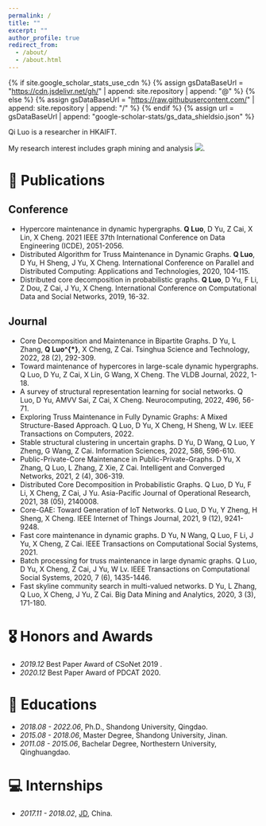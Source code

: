 ```yaml
---
permalink: /
title: ""
excerpt: ""
author_profile: true
redirect_from: 
  - /about/
  - /about.html
---
```


{% if site.google_scholar_stats_use_cdn %}
{% assign gsDataBaseUrl = "https://cdn.jsdelivr.net/gh/" | append: site.repository | append: "@" %}
{% else %}
{% assign gsDataBaseUrl = "https://raw.githubusercontent.com/" | append: site.repository | append: "/" %}
{% endif %}
{% assign url = gsDataBaseUrl | append: "google-scholar-stats/gs_data_shieldsio.json" %}

<span class='anchor' id='about-me'></span>

Qi Luo is a researcher in HKAIFT. 
<!-- and a postdoc of City University of Hongkong -->

My research interest includes graph mining and analysis <a href='https://scholar.google.com/citations?user=glQeJ0sAAAAJ'><img src="https://img.shields.io/endpoint?url={{ url | url_encode }}&logo=Google%20Scholar&labelColor=f6f6f6&color=9cf&style=flat&label=citations"></a>.


<!-- # 🔥 News
- *2022.02*: &nbsp;🎉🎉 Lorem ipsum dolor sit amet, consectetur adipiscing elit. Vivamus ornare aliquet ipsum, ac tempus justo dapibus sit amet. 
- *2022.02*: &nbsp;🎉🎉 Lorem ipsum dolor sit amet, consectetur adipiscing elit. Vivamus ornare aliquet ipsum, ac tempus justo dapibus sit amet.  -->

<!-- # 🔮 Projects

<div class='paper-box'><div class='paper-box-image'><div><div class="badge">CVPR 2016</div><img src='images/500x300.png' alt="sym" width="100%"></div></div>
<div class='paper-box-text' markdown="1">

[Deep Residual Learning for Image Recognition](https://openaccess.thecvf.com/content_cvpr_2016/papers/He_Deep_Residual_Learning_CVPR_2016_paper.pdf)

**Kaiming He**, Xiangyu Zhang, Shaoqing Ren, Jian Sun

[**Project**](https://scholar.google.com/citations?view_op=view_citation&hl=zh-CN&user=DhtAFkwAAAAJ&citation_for_view=DhtAFkwAAAAJ:ALROH1vI_8AC) <strong><span class='show_paper_citations' data='DhtAFkwAAAAJ:ALROH1vI_8AC'></span></strong>
- Lorem ipsum dolor sit amet, consectetur adipiscing elit. Vivamus ornare aliquet ipsum, ac tempus justo dapibus sit amet. 
</div>
</div> -->


# 📝 Publications 


<!-- - [Lorem ipsum dolor sit amet, consectetur adipiscing elit. Vivamus ornare aliquet ipsum, ac tempus justo dapibus sit amet](https://github.com), A, B, C, **CVPR 2020** -->

## Conference

- Hypercore maintenance in dynamic hypergraphs. **Q Luo**, D Yu, Z Cai, X Lin, X Cheng. 2021 IEEE 37th International Conference on Data Engineering (ICDE), 2051-2056.
- Distributed Algorithm for Truss Maintenance in Dynamic Graphs. **Q Luo**, D Yu, H Sheng, J Yu, X Cheng. International Conference on Parallel and Distributed Computing: Applications and Technologies, 2020, 104-115.
- Distributed core decomposition in probabilistic graphs. **Q Luo**, D Yu, F Li, Z Dou, Z Cai, J Yu, X Cheng. International Conference on Computational Data and Social Networks, 2019, 16-32.

## Journal

- Core Decomposition and Maintenance in Bipartite Graphs. D Yu, L Zhang, **Q Luo^{*}**, X Cheng, Z Cai. Tsinghua Science and Technology, 2022, 28 (2), 292-309.
- Toward maintenance of hypercores in large-scale dynamic hypergraphs. Q Luo, D Yu, Z Cai, X Lin, G Wang, X Cheng. The VLDB Journal, 2022, 1-18.
- A survey of structural representation learning for social networks. Q Luo, D Yu, AMVV Sai, Z Cai, X Cheng. Neurocomputing, 2022, 496, 56-71.
- Exploring Truss Maintenance in Fully Dynamic Graphs: A Mixed Structure-Based Approach. Q Luo, D Yu, X Cheng, H Sheng, W Lv. IEEE Transactions on Computers, 2022.
- Stable structural clustering in uncertain graphs. D Yu, D Wang, Q Luo, Y Zheng, G Wang, Z Cai. Information Sciences, 2022, 586, 596-610.
- Public-Private-Core Maintenance in Public-Private-Graphs. D Yu, X Zhang, Q Luo, L Zhang, Z Xie, Z Cai. Intelligent and Converged Networks, 2021, 2 (4), 306-319.
- Distributed Core Decomposition in Probabilistic Graphs. Q Luo, D Yu, F Li, X Cheng, Z Cai, J Yu. Asia-Pacific Journal of Operational Research, 2021, 38 (05), 2140008.
- Core-GAE: Toward Generation of IoT Networks. Q Luo, D Yu, Y Zheng, H Sheng, X Cheng. IEEE Internet of Things Journal, 2021, 9 (12), 9241-9248.
- Fast core maintenance in dynamic graphs. D Yu, N Wang, Q Luo, F Li, J Yu, X Cheng, Z Cai. IEEE Transactions on Computational Social Systems, 2021.
- Batch processing for truss maintenance in large dynamic graphs. Q Luo, D Yu, X Cheng, Z Cai, J Yu, W Lv. IEEE Transactions on Computational Social Systems, 2020, 7 (6), 1435-1446.
- Fast skyline community search in multi-valued networks. D Yu, L Zhang, Q Luo, X Cheng, J Yu, Z Cai. Big Data Mining and Analytics, 2020, 3 (3), 171-180.






# 🎖 Honors and Awards
- *2019.12* Best Paper Award of CSoNet 2019 . 
- *2020.12* Best Paper Award of PDCAT 2020.
<!-- - *2023.4* Best Paper Award of CIDM 2023.   -->

# 📖 Educations
- *2018.08 - 2022.06*, Ph.D., Shandong University, Qingdao. 
- *2015.08 - 2018.06*, Master Degree, Shandong University, Jinan. 
- *2011.08 - 2015.06*, Bachelar Degree, Northestern University, Qinghuangdao. 

<!-- # 💬 Invited Talks
- *2021.06*, Lorem ipsum dolor sit amet, consectetur adipiscing elit. Vivamus ornare aliquet ipsum, ac tempus justo dapibus sit amet. 
- *2021.03*, Lorem ipsum dolor sit amet, consectetur adipiscing elit. Vivamus ornare aliquet ipsum, ac tempus justo dapibus sit amet.  \| [\[video\]](https://github.com/) -->

# 💻 Internships
- *2017.11 - 2018.02*, [JD](https://www.jd.com/), China.
